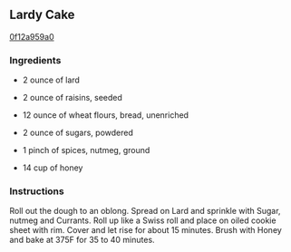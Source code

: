 ## Lardy Cake

[0f12a959a0](http://www.food.com/recipe/lardy-cake-399310)

### Ingredients

 - 2 ounce of lard

 - 2 ounce of raisins, seeded

 - 12 ounce of wheat flours, bread, unenriched

 - 2 ounce of sugars, powdered

 - 1 pinch of spices, nutmeg, ground

 - 14 cup of honey

### Instructions

Roll out the dough to an oblong. Spread on Lard and sprinkle with Sugar, nutmeg and Currants. Roll up like a Swiss roll and place on oiled cookie sheet with rim. Cover and let rise for about 15 minutes. Brush with Honey and bake at 375F for 35 to 40 minutes.